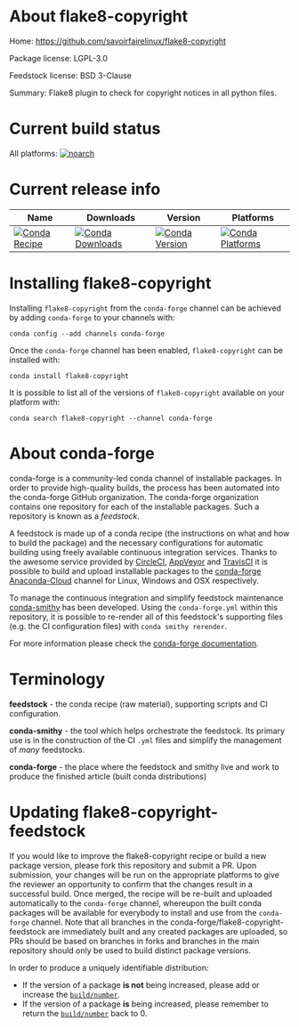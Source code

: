 About flake8-copyright
======================

Home: https://github.com/savoirfairelinux/flake8-copyright

Package license: LGPL-3.0

Feedstock license: BSD 3-Clause

Summary: Flake8 plugin to check for copyright notices in all python files.



Current build status
====================

All platforms:
[![noarch](https://img.shields.io/circleci/project/github/conda-forge/flake8-copyright-feedstock/master.svg?label=noarch)](https://circleci.com/gh/conda-forge/flake8-copyright-feedstock)

Current release info
====================

| Name | Downloads | Version | Platforms |
| --- | --- | --- | --- |
| [![Conda Recipe](https://img.shields.io/badge/recipe-flake8--copyright-green.svg)](https://anaconda.org/conda-forge/flake8-copyright) | [![Conda Downloads](https://img.shields.io/conda/dn/conda-forge/flake8-copyright.svg)](https://anaconda.org/conda-forge/flake8-copyright) | [![Conda Version](https://img.shields.io/conda/vn/conda-forge/flake8-copyright.svg)](https://anaconda.org/conda-forge/flake8-copyright) | [![Conda Platforms](https://img.shields.io/conda/pn/conda-forge/flake8-copyright.svg)](https://anaconda.org/conda-forge/flake8-copyright) |

Installing flake8-copyright
===========================

Installing `flake8-copyright` from the `conda-forge` channel can be achieved by adding `conda-forge` to your channels with:

```
conda config --add channels conda-forge
```

Once the `conda-forge` channel has been enabled, `flake8-copyright` can be installed with:

```
conda install flake8-copyright
```

It is possible to list all of the versions of `flake8-copyright` available on your platform with:

```
conda search flake8-copyright --channel conda-forge
```


About conda-forge
=================

conda-forge is a community-led conda channel of installable packages.
In order to provide high-quality builds, the process has been automated into the
conda-forge GitHub organization. The conda-forge organization contains one repository
for each of the installable packages. Such a repository is known as a *feedstock*.

A feedstock is made up of a conda recipe (the instructions on what and how to build
the package) and the necessary configurations for automatic building using freely
available continuous integration services. Thanks to the awesome service provided by
[CircleCI](https://circleci.com/), [AppVeyor](https://www.appveyor.com/)
and [TravisCI](https://travis-ci.org/) it is possible to build and upload installable
packages to the [conda-forge](https://anaconda.org/conda-forge)
[Anaconda-Cloud](https://anaconda.org/) channel for Linux, Windows and OSX respectively.

To manage the continuous integration and simplify feedstock maintenance
[conda-smithy](https://github.com/conda-forge/conda-smithy) has been developed.
Using the ``conda-forge.yml`` within this repository, it is possible to re-render all of
this feedstock's supporting files (e.g. the CI configuration files) with ``conda smithy rerender``.

For more information please check the [conda-forge documentation](https://conda-forge.org/docs/).

Terminology
===========

**feedstock** - the conda recipe (raw material), supporting scripts and CI configuration.

**conda-smithy** - the tool which helps orchestrate the feedstock.
                   Its primary use is in the construction of the CI ``.yml`` files
                   and simplify the management of *many* feedstocks.

**conda-forge** - the place where the feedstock and smithy live and work to
                  produce the finished article (built conda distributions)


Updating flake8-copyright-feedstock
===================================

If you would like to improve the flake8-copyright recipe or build a new
package version, please fork this repository and submit a PR. Upon submission,
your changes will be run on the appropriate platforms to give the reviewer an
opportunity to confirm that the changes result in a successful build. Once
merged, the recipe will be re-built and uploaded automatically to the
`conda-forge` channel, whereupon the built conda packages will be available for
everybody to install and use from the `conda-forge` channel.
Note that all branches in the conda-forge/flake8-copyright-feedstock are
immediately built and any created packages are uploaded, so PRs should be based
on branches in forks and branches in the main repository should only be used to
build distinct package versions.

In order to produce a uniquely identifiable distribution:
 * If the version of a package **is not** being increased, please add or increase
   the [``build/number``](https://conda.io/docs/user-guide/tasks/build-packages/define-metadata.html#build-number-and-string).
 * If the version of a package **is** being increased, please remember to return
   the [``build/number``](https://conda.io/docs/user-guide/tasks/build-packages/define-metadata.html#build-number-and-string)
   back to 0.
